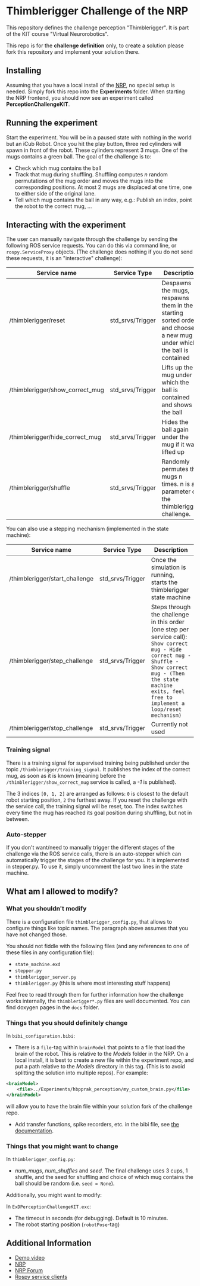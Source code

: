# Thimblerigger Challenge of the NRP

This repository defines the challenge perception "Thimblerigger".
It is part of the KIT course "Virtual Neurorobotics".

This repo is for the **challenge definition** only, to create a solution
please fork this repository and implement your solution there.

## Installing

Assuming that you have a local install of the [NRP](https://bitbucket.org/hbpneurorobotics/neurorobotics-platform),
no special setup is needed. Simply fork this repo into the **Experiments** folder.
When starting the NRP frontend, you should now see an experiment called __PerceptionChallengeKIT__.

## Running the experiment

Start the experiment. You will be in a paused state with nothing in the world but an
iCub Robot. Once you hit the play button, three red cylinders will spawn in front of the
robot. These cylinders represent 3 mugs. One of the mugs contains a green ball.
The goal of the challenge is to:

  - Check which mug contains the ball
  - Track that mug during shuffling. Shuffling computes  *n* random permutations of the mug order and
moves the mugs into the corresponding positions.
At most 2 mugs are displaced at one time, one to either side of the original lane.
  - Tell which mug contains the ball in any way, e.g.: Publish an index, point the robot to the correct mug, ...

## Interacting with the experiment

The user can manually navigate through the challenge by sending the following ROS service requests. You can do this via command line, or
`rospy.ServiceProxy` objects. (The challenge does nothing if you do not send these requests, it is an "interactive" challenge):

| Service name | Service Type | Description |
| ------------ | ------------ | ----------- |
|/thimblerigger/reset|std_srvs/Trigger|Despawns the mugs, respawns them in the starting sorted order and chooses a new mug under which the ball is contained|
|/thimblerigger/show_correct_mug|std_srvs/Trigger|Lifts up the mug under which the ball is contained and shows the ball|
|/thimblerigger/hide_correct_mug|std_srvs/Trigger|Hides the ball again under the mug if it was lifted up|
|/thimblerigger/shuffle|std_srvs/Trigger|Randomly permutes the mugs n times. n is a parameter of the thimblerigger challenge.|

You can also use a stepping mechanism (implemented in the state machine):

| Service name | Service Type | Description |
| ------------ | ------------ | ----------- |
|/thimblerigger/start_challenge|std_srvs/Trigger|Once the simulation is running, starts the thimblerigger state machine|
|/thimblerigger/step_challenge|std_srvs/Trigger|Steps through the challenge in this order (one step per service call): `Show correct mug - Hide correct mug - Shuffle - Show correct mug - (Then the state machine exits, feel free to implement a loop/reset mechanism)`|
|/thimblerigger/stop_challenge|std_srvs/Trigger| Currently not used|

### Training signal

There is a training signal for supervised training being published under the topic `/thimblerigger/training_signal`. It publishes the index of the correct mug, as soon as it is known (meaning before the `/thimblerigger/show_correct_mug` service is called, a *-1* is published).

The 3 indices `[0, 1, 2]` are arranged as follows:
`0` is closest to the default robot starting position, `2` the furthest away.
If you reset the challenge with the service call, the training signal will be reset, too.
The index switches every time the mug has reached its goal position during shuffling, but not in between.

### Auto-stepper

If you don't want/need to manually trigger the different stages of the challenge via the ROS service calls, there is an auto-stepper which can
automatically trigger the stages of the challenge for you. It is implemented in stepper.py. To use it, simply uncomment the last two lines in the state machine.

## What am I allowed to modify?

### What you shouldn't modify

There is a configuration file `thimblerigger_config.py`, that allows to configure things like
topic names. The paragraph above assumes that you have not changed those.

You should not fiddle with the following files (and any references to one of these files in any configuration file):

 - `state_machine.exd`
 - `stepper.py`
 - `thimblerigger_server.py`
 - `thimblerigger.py` (this is where most interesting stuff happens)

Feel free to read through them for further information how the challenge works internally,
the `thimblerigger*.py` files are well documented. You can find doxygen pages in the `docs` folder.

### Things that you should definitely change

In `bibi_configuration.bibi`:

- There is a `file`-tag within `brainModel` that points to a file that load the
brain of the robot. This is relative to the *Models* folder in the NRP.
On a local install, it is best to create a new file within the experiment repo, and put a path relative to the *Models* directory in this tag. (This is to avoid splitting the solution into multiple repos).
For example:
```xml
<brainModel>
    <file>../Experiments/hbpprak_perception/my_custom_brain.py</file>
</brainModel>
```
will allow you to have the brain file within your solution fork of the challenge repo.

- Add transfer functions, spike recorders, etc. in the bibi file, see [the documentation](https://developer.humanbrainproject.eu/docs/projects/HBP%20Neurorobotics%20Platform/1.2/nrp/tutorials/transfer_function/bibi_config.html).

### Things that you might want to change

In `thimblerigger_config.py`:
  - *num_mugs*, *num_shuffles* and *seed*.  The final challenge uses 3 cups, 1 shuffle, and the seed for shuffling and choice of which mug contains the ball should be random (i.e. `seed = None`).

Additionally, you might want to modify:

In `ExDPerceptionChallengeKIT.exc`:

- The timeout in seconds (for debugging). Default is 10 minutes.
- The robot starting position (`robotPose`-tag)


## Additional Information

 - [Demo video](https://youtu.be/aice0elP7eI)
 - [NRP](https://bitbucket.org/hbpneurorobotics/neurorobotics-platform)
 - [NRP Forum](https://forum.humanbrainproject.eu/)
 - [Rospy service clients](http://wiki.ros.org/ROS/Tutorials/WritingServiceClient%28python%29#rospy_tutorials.2BAC8-Tutorials.2BAC8-WritingServiceClient.Writing_the_Client_Node)
